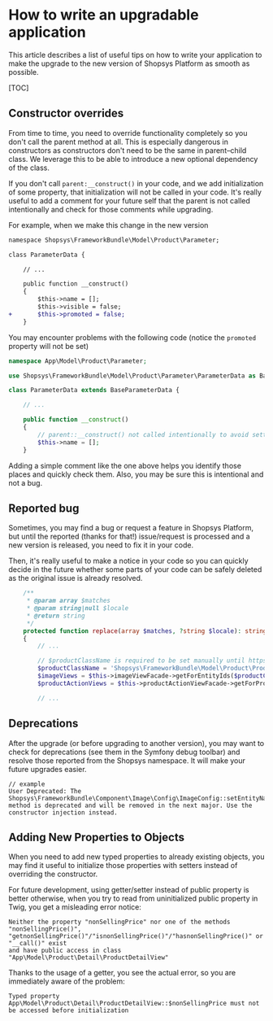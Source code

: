 # How to write an upgradable application

This article describes a list of useful tips on how to write your application to make the upgrade to the new version of Shopsys Platform as smooth as possible.

[TOC]

## Constructor overrides

From time to time, you need to override functionality completely so you don't call the parent method at all.
This is especially dangerous in constructors as constructors don't need to be the same in parent–child class.
We leverage this to be able to introduce a new optional dependency of the class.

If you don't call `parent:__construct()` in your code, and we add initialization of some property, that initialization will not be called in your code.
It's really useful to add a comment for your future self that the parent is not called intentionally and check for those comments while upgrading.

For example, when we make this change in the new version

```diff
namespace Shopsys\FrameworkBundle\Model\Product\Parameter;

class ParameterData {

    // ...

    public function __construct()
    {
        $this->name = [];
        $this->visible = false;
+       $this->promoted = false;
    }
```

You may encounter problems with the following code (notice the `promoted` property will not be set)

```php
namespace App\Model\Product\Parameter;

use Shopsys\FrameworkBundle\Model\Product\Parameter\ParameterData as BaseParameterData;

class ParameterData extends BaseParameterData {

    // ...

    public function __construct()
    {
        // parent::__construct() not called intentionally to avoid setting parameter visibility
        $this->name = [];
    }
```

Adding a simple comment like the one above helps you identify those places and quickly check them.
Also, you may be sure this is intentional and not a bug.

## Reported bug

Sometimes, you may find a bug or request a feature in Shopsys Platform,
but until the reported (thanks for that!) issue/request is processed and a new version is released, you need to fix it in your code.

Then, it's really useful to make a notice in your code so you can quickly decide in the future whether some parts of your code can be safely deleted as the original issue is already resolved.

```php
    /**
     * @param array $matches
     * @param string|null $locale
     * @return string
     */
    protected function replace(array $matches, ?string $locale): string
    {
        // ...

        // $productClassName is required to be set manually until https://github.com/shopsys/shopsys/issues/1693 is resolved
        $productClassName = 'Shopsys\FrameworkBundle\Model\Product\Product';
        $imageViews = $this->imageViewFacade->getForEntityIds($productClassName, $this->getIdsForProducts($products));
        $productActionViews = $this->productActionViewFacade->getForProducts($products);

        // ...
```

## Deprecations

After the upgrade (or before upgrading to another version), you may want to check for deprecations (see them in the Symfony debug toolbar) and resolve those reported from the Shopsys namespace.
It will make your future upgrades easier.

```text
// example
User Deprecated: The Shopsys\FrameworkBundle\Component\Image\Config\ImageConfig::setEntityNameResolver() method is deprecated and will be removed in the next major. Use the constructor injection instead.
```

## Adding New Properties to Objects

When you need to add new typed properties to already existing objects, you may find it useful to initialize those properties with setters instead of overriding the constructor.

For future development, using getter/setter instead of public property is better otherwise, when you try to read from uninitialized public property in Twig, you get a misleading error notice:

```text
Neither the property "nonSellingPrice" nor one of the methods "nonSellingPrice()", "getnonSellingPrice()"/"isnonSellingPrice()"/"hasnonSellingPrice()" or "__call()" exist
and have public access in class "App\Model\Product\Detail\ProductDetailView"
```

Thanks to the usage of a getter, you see the actual error, so you are immediately aware of the problem:

```text
Typed property App\Model\Product\Detail\ProductDetailView::$nonSellingPrice must not be accessed before initialization
```
